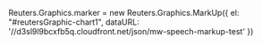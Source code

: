 Reuters.Graphics.marker = new Reuters.Graphics.MarkUp({
	el: "#reutersGraphic-chart1",
	dataURL: '//d3sl9l9bcxfb5q.cloudfront.net/json/mw-speech-markup-test'
})
